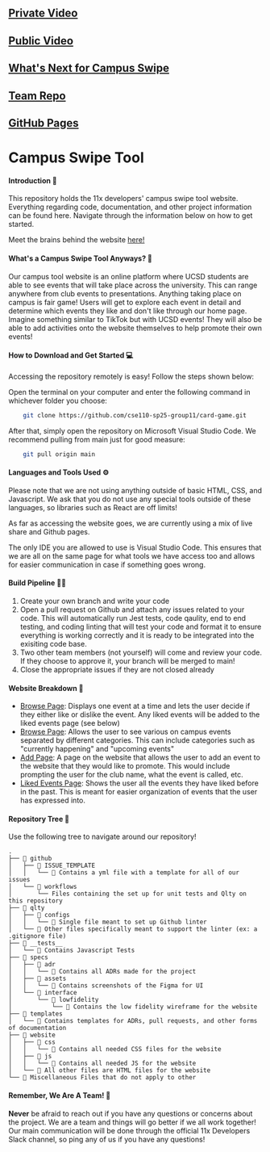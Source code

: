 ## [Private Video](https://youtu.be/xZ7YhHDmkWQ)
## [Public Video](https://youtu.be/KutburtU4R8)
## [What's Next for Campus Swipe](templates/whats-next.md)
## [Team Repo](https://github.com/cse110-sp25-group11/card-game)
## [GitHub Pages](https://cse110-sp25-group11.github.io/card-game/)
# Campus Swipe Tool

#### Introduction 👋
This repository holds the 11x developers' campus swipe tool website. Everything regarding code, documentation, and other project information can be found here. Navigate through the information below on how to get started.

Meet the brains behind the website [here!](https://github.com/cse110-sp25-group11/cse110-sp25-group11)

#### What's a Campus Swipe Tool Anyways? 🤔
Our campus tool website is an online platform where UCSD students are able to see events that will take place across the university. This can range anywhere from club events to presentations. Anything taking place on campus is fair game! Users will get to explore each event in detail and determine which events they like and don't like through our home page. Imagine something similar to TikTok but with UCSD events! They will also be able to add activities onto the website themselves to help promote their own events! 

#### How to Download and Get Started 💻
Accessing the repository remotely is easy! Follow the steps shown below: 

Open the terminal on your computer and enter the following command in whichever folder you choose:  
```bash
    git clone https://github.com/cse110-sp25-group11/card-game.git
```
After that, simply open the repository on Microsoft Visual Studio Code. We recommend pulling from main just for good measure: 

```bash 
    git pull origin main
```

#### Languages and Tools Used ⚙️
Please note that we are not using anything outside of basic HTML, CSS, and Javascript. We ask that you do not use any special tools outside of these languages, so libraries such as React are off limits! 

As far as accessing the website goes, we are currently using a mix of live share and Github pages. 

The only IDE you are allowed to use is Visual Studio Code. This ensures that we are all on the same page for what tools we have access too and allows for easier communication in case if something goes wrong.



#### Build Pipeline 👷‍♂️
1. Create your own branch and write your code 
2. Open a pull request on Github and attach any issues related to your code. This will automatically run Jest tests, code qaulity, end to end testing, and coding linting that will test your code and format it to ensure everything is working correctly and it is ready to be integrated into the exisiting code base. 
3. Two other team members (not yourself) will come and review your code. If they choose to approve it, your branch will be merged to main!
4. Close the appropriate issues if they are not closed already  


#### Website Breakdown 🔄
- <u>Browse Page</u>: Displays one event at a time and lets the user decide if they either like or dislike the event. Any liked events will be added to the liked events page (see below)
- <u>Browse Page</u>: Allows the user to see various on campus events separated by different categories. This can include categories such as "currently happening" and "upcoming events" 
- <u>Add Page</u>: A page on the website that allows the user to add an event to the website that they would like to promote. This would include prompting the user for the club name, what the event is called, etc. 
- <u>Liked Events Page</u>: Shows the user all the events they have liked before in the past. This is meant for easier organization of events that the user has expressed into. 




#### Repository Tree 🌳
Use the following tree to navigate around our repository! 

```
.
├── 📁 github 
│   ├── 📁 ISSUE_TEMPLATE 
│   │   └── 📄 Contains a yml file with a template for all of our issues
│   └── 📁 workflows
│       └── Files containing the set up for unit tests and Qlty on this repository
├── 📁 qlty
│   ├── 📁 configs
│   │   └── 📄 Single file meant to set up Github linter
│   └── 📄 Other files specifically meant to support the linter (ex: a .gitignore file)
├── 📁 __tests__
│   └── 📄 Contains Javascript Tests
├── 📁 specs
│   ├── 📁 adr
│   │   └── 📄 Contains all ADRs made for the project
│   ├── 📁 assets
│   │   └── 📄 Contains screenshots of the Figma for UI
│   └── 📁 interface
│       └── 📁 lowfidelity
│           └── 📄 Contains the low fidelity wireframe for the website 
├── 📁 templates
│   └── 📄 Contains templates for ADRs, pull requests, and other forms of documentation
├── 📁 website
│   ├── 📁 css
│   │   └── 📄 Contains all needed CSS files for the website
│   ├── 📁 js
│   │   └── 📄 Contains all needed JS for the website
│   └── 📄 All other files are HTML files for the website
└── 📄 Miscellaneous Files that do not apply to other 
```

#### Remember, We Are A Team! 👫
**Never** be afraid to reach out if you have any questions or concerns about the project. We are a team and things will go better if we all work together! Our main communication will be done through the official 11x Developers Slack channel, so ping any of us if you have any questions! 
